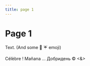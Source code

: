 ```yaml
---
title: page 1
---
```


# Page 1

Text. (And some 🤯 ☔️ emoji)

Cél&egrave;bre ! Mañana … Добридень &copy; &lt;&amp;&gt;

<style type="text/css">

.this:should(be) {
  ignored: true
}

</style>

<ignore> <me also="ignore" /> </ignore>

